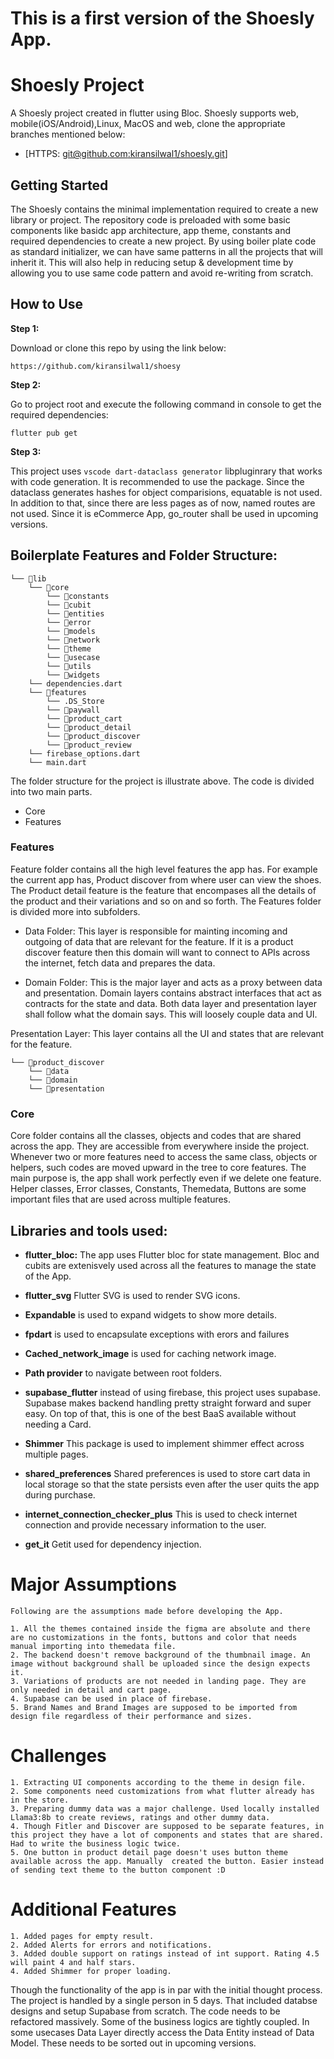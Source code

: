 # This is a first version of the Shoesly App.

# Shoesly Project

A Shoesly project created in flutter using Bloc. Shoesly supports web, mobile(iOS/Android),Linux, MacOS and web, clone the appropriate branches mentioned below:

* [HTTPS: [git@github.com:kiransilwal1/shoesly.git](https://github.com/kiransilwal1/shoesly.git)]

## Getting Started

The Shoesly contains the minimal implementation required to create a new library or project. The repository code is preloaded with some basic components like basidc app architecture, app theme, constants and required dependencies to create a new project. By using boiler plate code as standard initializer, we can have same patterns in all the projects that will inherit it. This will also help in reducing setup & development time by allowing you to use same code pattern and avoid re-writing from scratch.

## How to Use 

**Step 1:**

Download or clone this repo by using the link below:

```
https://github.com/kiransilwal1/shoesy
```

**Step 2:**

Go to project root and execute the following command in console to get the required dependencies: 

```
flutter pub get 
```

**Step 3:**

This project uses `vscode dart-dataclass generator` libpluginrary that works with code generation. It is recommended to use the package. Since the dataclass generates hashes for object comparisions, equatable is not used.
In addition to that, since there are less pages as of now, named routes are not used. Since it is eCommerce App, go_router shall be used in upcoming versions. 



## Boilerplate Features and Folder Structure:

```
└── 📁lib 
    └── 📁core 
        └── 📁constants
        └── 📁cubit 
        └── 📁entities
        └── 📁error
        └── 📁models
        └── 📁network
        └── 📁theme
        └── 📁usecase
        └── 📁utils
        └── 📁widgets
    └── dependencies.dart
    └── 📁features
        └── .DS_Store
        └── 📁paywall
        └── 📁product_cart
        └── 📁product_detail
        └── 📁product_discover
        └── 📁product_review
    └── firebase_options.dart
    └── main.dart
```

The folder structure for the project is illustrate above. The code is divided into two main parts.

* Core
* Features

### Features

Feature folder contains all the high level features the app has. For example the current app has, Product discover from where user can view the shoes. The Product detail feature is the feature that encompases all the details of the product and their variations and so on and so forth. The Features folder is divided more into subfolders.

* Data Folder: This layer is responsible for mainting incoming and outgoing of data that are relevant for the feature. If it is a product discover feature then this domain will want to connect to APIs across the internet, fetch data and prepares the data.

* Domain Folder: This is the major layer and acts as a proxy between data and presentation. Domain layers contains abstract interfaces that act as contracts for the state and data. Both data layer and presentation layer shall follow what the domain says. This will loosely couple data and UI. 

Presentation Layer: This layer contains all the UI and states that are relevant for the feature. 

```
└── 📁product_discover
    └── 📁data
    └── 📁domain
    └── 📁presentation
```


### Core

Core folder contains all the classes, objects and codes that are shared across the app. They are accessible from everywhere inside the project. Whenever two or more features need to access the same class, objects or helpers, such codes are moved upward in the tree to core features. The main purpose is, the app shall work perfectly even if we delete one feature. Helper classes, Error classes, Constants, Themedata, Buttons are some important files that are used across multiple features.


## Libraries and tools used:



  * **flutter_bloc:** The app uses Flutter bloc for state management. Bloc and cubits are extenisvely used across all the features to manage the state of the App. 
  
  * **flutter_svg** Flutter SVG is used to render SVG icons.

  * **Expandable** is used to expand widgets to show more details.

  * **fpdart** is used to encapsulate exceptions with erors and failures

  * **Cached_network_image** is used for caching network image.

  * **Path provider** to navigate between root folders.

  * **supabase_flutter** instead of using firebase, this project uses supabase. Supabase makes backend handling pretty straight forward and super easy. On top of that, this is one of the best BaaS available without needing a Card.

  * **Shimmer** This package is used to implement shimmer effect across multiple pages.

  * **shared_preferences** Shared preferences is used to store cart data in local storage so that the state persists even after the user quits the app during purchase.

  * **internet_connection_checker_plus** This is used to check internet connection and provide necessary information to the user.

  * **get_it** Getit used for dependency injection.


  # Major Assumptions

    Following are the assumptions made before developing the App.

    1. All the themes contained inside the figma are absolute and there are no customizations in the fonts, buttons and color that needs manual importing into themedata file.
    2. The backend doesn't remove background of the thumbnail image. An image without background shall be uploaded since the design expects it.
    3. Variations of products are not needed in landing page. They are only needed in detail and cart page.
    4. Supabase can be used in place of firebase.
    5. Brand Names and Brand Images are supposed to be imported from design file regardless of their performance and sizes.

  # Challenges

    1. Extracting UI components according to the theme in design file.
    2. Some components need customizations from what flutter already has in the store.
    3. Preparing dummy data was a major challenge. Used locally installed Llama3:8b to create reviews, ratings and other dummy data.
    4. Though Fitler and Discover are supposed to be separate features, in this project they have a lot of components and states that are shared. Had to write the business logic twice.
    5. One button in product detail page doesn't uses button theme available across the app. Manually  created the button. Easier instead of sending text theme to the button component :D
    


# Additional Features

    1. Added pages for empty result.
    2. Added Alerts for errors and notifications.
    3. Added double support on ratings instead of int support. Rating 4.5 will paint 4 and half stars.
    4. Added Shimmer for proper loading.

Though the functionality of the app is in par with the initial thought process. The project is handled by a single person in 5 days. That included databse designs and setup Supabase from scratch. The code needs to be refactored massively. Some of the business logics are tightly coupled. In some usecases Data Layer directly access the Data Entity instead of Data Model. These needs to be sorted out in upcoming versions.